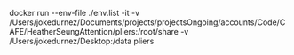 docker run --env-file ./env.list -it -v /Users/jokedurnez/Documents/projects/projectsOngoing/accounts/Code/CAFE/HeatherSeungAttention/pliers:/root/share -v /Users/jokedurnez/Desktop:/data pliers
